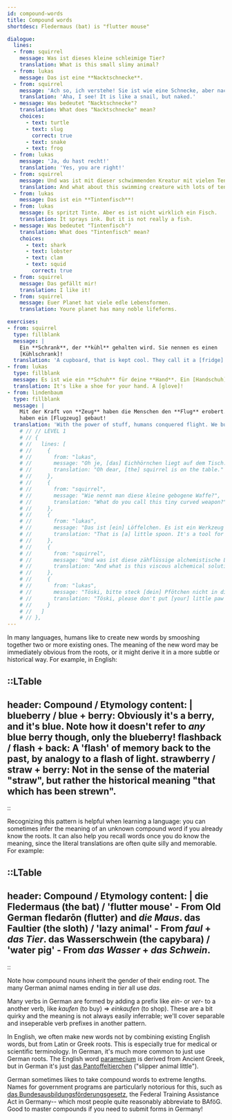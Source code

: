 ```yaml
---
id: compound-words
title: Compound words
shortdesc: Fledermaus (bat) is "flutter mouse"

dialogue:
  lines:
  - from: squirrel
    message: Was ist dieses kleine schleimige Tier?
    translation: What is this small slimy animal?
  - from: lukas
    message: Das ist eine **Nacktschnecke**.
  - from: squirrel
    message: 'Ach so, ich verstehe! Sie ist wie eine Schnecke, aber nackt.'
    translation: 'Aha, I see! It is like a snail, but naked.'
  - message: Was bedeutet "Nacktschnecke"?
    translation: What does "Nacktschnecke" mean?
    choices:
      - text: turtle
      - text: slug
        correct: true
      - text: snake
      - text: frog
  - from: lukas
    message: 'Ja, du hast recht!'
    translation: 'Yes, you are right!'
  - from: squirrel
    message: Und was ist mit dieser schwimmenden Kreatur mit vielen Tentakeln?
    translation: And what about this swimming creature with lots of tentacles?
  - from: lukas
    message: Das ist ein **Tintenfisch**!
  - from: lukas
    message: Es spritzt Tinte. Aber es ist nicht wirklich ein Fisch.
    translation: It sprays ink. But it is not really a fish.
  - message: Was bedeutet "Tintenfisch"?
    translation: What does "Tintenfisch" mean?
    choices:
      - text: shark
      - text: lobster
      - text: clam
      - text: squid
        correct: true
  - from: squirrel
    message: Das gefällt mir!
    translation: I like it!
  - from: squirrel
    message: Euer Planet hat viele edle Lebensformen.
    translation: Youre planet has many noble lifeforms.

exercises:
- from: squirrel
  type: fillblank
  message: |
    Ein **Schrank**, der **kühl** gehalten wird. Sie nennen es einen
    [Kühlschrank]!
  translation: 'A cupboard, that is kept cool. They call it a [fridge]!'
- from: lukas
  type: fillblank
  message: Es ist wie ein **Schuh** für deine **Hand**. Ein [Handschuh]!
  translation: It's like a shoe for your hand. A [glove]!
- from: lindenbaum
  type: fillblank
  message: |
    Mit der Kraft von **Zeug** haben die Menschen den **Flug** erobert. Wir
    haben ein [Flugzeug] gebaut!
  translation: 'With the power of stuff, humans conquered flight. We built a [plane]!'
    # // // LEVEL 1
    # // {
    # //   lines: [
    # //     {
    # //       from: "lukas",
    # //       message: "Oh je, [das] Eichhörnchen liegt auf dem Tisch.",
    # //       translation: "Oh dear, [the] squirrel is on the table."
    # //     },
    # //     {
    # //       from: "squirrel",
    # //       message: "Wie nennt man diese kleine gebogene Waffe?",
    # //       translation: "What do you call this tiny curved weapon?"
    # //     },
    # //     {
    # //       from: "lukas",
    # //       message: "Das ist [ein] Löffelchen. Es ist ein Werkzeug zum Essen, keine Waffe.",
    # //       translation: "That is [a] little spoon. It's a tool for eating, not a weapon."
    # //     },
    # //     {
    # //       from: "squirrel",
    # //       message: "Und was ist diese zähflüssige alchemistische Lösung?",
    # //       translation: "And what is this viscous alchemical solution?"
    # //     },
    # //     {
    # //       from: "lukas",
    # //       message: "Töski, bitte steck [dein] Pfötchen nicht in die Suppe.",
    # //       translation: "Töski, please don't put [your] little paw in the soup."
    # //     }
    # //   ]
    # // },
---
```


In many languages, humans like to create new words by smooshing together two or more existing ones. The meaning of the new word may be immediately obvious from the roots, or it might derive it in a more subtle or historical way. For example, in English:

::LTable
---
header: Compound / Etymology
content: |
  blueberry / blue + berry: Obviously it's a berry, and it's blue. Note how it doesn't refer to _any_ blue berry though, only the blueberry!
  flashback / flash + back: A 'flash' of memory back to the past, by analogy to a flash of light.
  strawberry / straw + berry: Not in the sense of the material "straw", but rather the historical meaning "that which has been strewn".
---
::

Recognizing this pattern is helpful when learning a language: you can sometimes infer the meaning of an unknown compound word if you already know the roots. It can also help you recall words once you do know the meaning, since the literal translations are often quite silly and memorable. For example:

::LTable
---
header: Compound / Etymology
content: |
  die Fledermaus (the bat) / 'flutter mouse' - From Old German fledarōn (flutter) and _die Maus_.
  das Faultier (the sloth) / 'lazy animal' - From _faul_ + _das Tier_.
  das Wasserschwein (the capybara) / 'water pig' - From _das Wasser_ + _das Schwein_.
---
::

Note how compound nouns inherit the gender of their ending root. The many German animal names ending in _tier_ all use _das_.

Many verbs in German are formed by adding a prefix like _ein-_ or _ver-_ to a another verb, like _kaufen_ (to buy) => _einkaufen_ (to shop). These are a bit quirky and the meaning is not always easily inferrable; we'll cover separable and inseperable verb prefixes in another pattern.

In English, we often make new words not by combining existing English words, but from Latin or Greek roots. This is especially true for medical or scientific terminology. In German, it's much more common to just use German roots. The English word [paramecium](https://en.wikipedia.org/wiki/Paramecium) is derived from Ancient Greek, but in German it's just [das Pantoffeltierchen](https://de.wikipedia.org/wiki/Pantoffeltierchen) ("slipper animal little").

German sometimes likes to take compound words to extreme lengths. Names for government programs are particularly notorious for this, such as [das Bundesausbildungsförderungsgesetz](https://en.wikipedia.org/wiki/BAf%C3%B6G), the Federal Training Assistance Act in Germany-- which most people quite reasonably abbreviate to BAföG. Good to master compounds if you need to submit forms in Germany!

